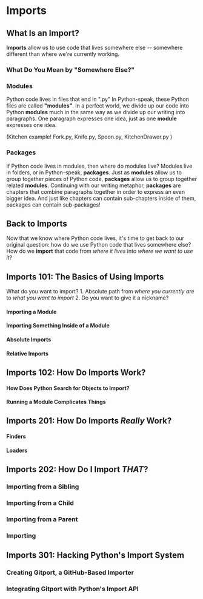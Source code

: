 # Imports

## What Is an Import?
**Imports** allow us to use code that lives somewhere else -- somewhere different than where we're currently working. 

### What Do You Mean by "Somewhere Else?"

### Modules
Python code lives in files that end in ".py"
In Python-speak, these Python files are called **"modules"**.
In a perfect world, we divide up our code into Python **modules** much in the same way as we divide up our writing into paragraphs. One paragraph expresses one idea, just as one **module** expresses one idea.

(Kitchen example! Fork.py, Knife.py, Spoon.py, KitchenDrawer.py )

### Packages
If Python code lives in modules, then where do modules live? 
Modules live in folders, or in Python-speak, **packages**.
Just as **modules** allow us to group together pieces of Python code, **packages** allow us to group together related **modules**. Continuing with our writing metaphor, **packages** are chapters that combine paragraphs together in order to express an even bigger idea.
And just like chapters can contain sub-chapters inside of them, packages can contain sub-packages! 

## Back to Imports
Now that we know where Python code lives, it's time to get back to our original question: how do we use Python code that lives somewhere else? How do we **import** that code from *where it lives* into *where we want to use it*?

## Imports 101: The Basics of Using Imports
What do you want to import?
	1. Absolute path from *where you currently are* to *what you want to import*
	2. Do you want to give it a nickname?

#### Importing a Module

#### Importing Something Inside of a Module

#### Absolute Imports

#### Relative Imports

## Imports 102: How Do Imports Work?

#### How Does Python Search for Objects to Import?

#### Running a Module Complicates Things

## Imports 201: How Do Imports *Really* Work?

#### Finders

#### Loaders

## Imports 202: How Do I Import *THAT*?

### Importing from a Sibling

### Importing from a Child

### Importing from a Parent

### Importing 

## Imports 301: Hacking Python's Import System

### Creating Gitport, a GitHub-Based Importer

### Integrating Gitport with Python's Import API

<!--stackedit_data:
eyJoaXN0b3J5IjpbMTQyMjY1NDM0MiwtMTIxMTU3MTI4NywxMD
Q2OTY4ODE5LDE1NjQ4MDI2OTQsLTE1NDA5ODAwMjEsLTE0NTcw
MjQzNzUsLTEwODcxODY3MDgsNjgwODYwNjY3LC0xNjYyNjc0MD
cxLDE4MTE5NzI5NTAsNDczNjIxMTQzXX0=
-->